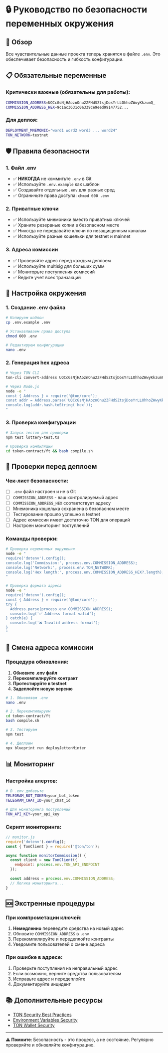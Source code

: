 # 🔒 Руководство по безопасности переменных окружения

## 🎯 Обзор

Все чувствительные данные проекта теперь хранятся в файле `.env`. Это обеспечивает безопасность и гибкость конфигурации.

## 📋 Обязательные переменные

### Критически важные (обязательны для работы):
```bash
COMMISSION_ADDRESS=UQCcGsNjHAoznOnu2ZFHdSZtsjDosYrLLOhhoZWwyKkzumQ_
COMMISSION_ADDRESS_HEX=9c1ac3631c0a339ce9eed99147752...
```

### Для деплоя:
```bash
DEPLOYMENT_MNEMONIC="word1 word2 word3 ... word24"
TON_NETWORK=testnet
```

## 🛡️ Правила безопасности

### 1. Файл .env
- ✅ **НИКОГДА** не коммитьте `.env` в Git
- ✅ Используйте `.env.example` как шаблон
- ✅ Создавайте отдельные `.env` для разных сред
- ✅ Ограничьте права доступа: `chmod 600 .env`

### 2. Приватные ключи
- ✅ Используйте мнемоники вместо приватных ключей
- ✅ Храните резервные копии в безопасном месте
- ✅ Никогда не передавайте ключи по незащищенным каналам
- ✅ Используйте разные кошельки для testnet и mainnet

### 3. Адреса комиссии
- ✅ Проверяйте адрес перед каждым деплоем
- ✅ Используйте multisig для больших сумм
- ✅ Мониторьте поступления комиссий
- ✅ Ведите учет всех транзакций

## 🔧 Настройка окружения

### 1. Создание .env файла
```bash
# Копируем шаблон
cp .env.example .env

# Устанавливаем права доступа
chmod 600 .env

# Редактируем конфигурацию
nano .env
```

### 2. Генерация hex адреса
```bash
# Через TON CLI
ton-cli convert-address UQCcGsNjHAoznOnu2ZFHdSZtsjDosYrLLOhhoZWwyKkzumQ_

# Через Node.js
node -e "
const { Address } = require('@ton/core');
const addr = Address.parse('UQCcGsNjHAoznOnu2ZFHdSZtsjDosYrLLOhhoZWwyKkzumQ_');
console.log(addr.hash.toString('hex'));
"
```

### 3. Проверка конфигурации
```bash
# Запуск тестов для проверки
npm test lottery-test.ts

# Проверка компиляции
cd token-contract/ft && bash compile.sh
```

## 🚨 Проверки перед деплоем

### Чек-лист безопасности:
- [ ] `.env` файл настроен и не в Git
- [ ] `COMMISSION_ADDRESS` - ваш контролируемый адрес
- [ ] `COMMISSION_ADDRESS_HEX` соответствует адресу
- [ ] Мнемоника кошелька сохранена в безопасном месте
- [ ] Тестирование прошло успешно в testnet
- [ ] Адрес комиссии имеет достаточно TON для операций
- [ ] Настроен мониторинг поступлений

### Команды проверки:
```bash
# Проверка переменных окружения
node -e "
require('dotenv').config();
console.log('Commission:', process.env.COMMISSION_ADDRESS);
console.log('Network:', process.env.TON_NETWORK);
console.log('Hex length:', process.env.COMMISSION_ADDRESS_HEX?.length);
"

# Проверка формата адреса
node -e "
require('dotenv').config();
const { Address } = require('@ton/core');
try {
  Address.parse(process.env.COMMISSION_ADDRESS);
  console.log('✅ Address format valid');
} catch(e) {
  console.log('❌ Invalid address format');
}
"
```

## 🔄 Смена адреса комиссии

### Процедура обновления:
1. **Обновите .env файл**
2. **Перекомпилируйте контракт**
3. **Протестируйте в testnet**
4. **Задеплойте новую версию**

```bash
# 1. Обновляем .env
nano .env

# 2. Перекомпилируем
cd token-contract/ft
bash compile.sh

# 3. Тестируем
npm test

# 4. Деплоим
npx blueprint run deployJettonMinter
```

## 📊 Мониторинг

### Настройка алертов:
```bash
# В .env добавьте
TELEGRAM_BOT_TOKEN=your_bot_token
TELEGRAM_CHAT_ID=your_chat_id

# Для мониторинга поступлений
TON_API_KEY=your_api_key
```

### Скрипт мониторинга:
```javascript
// monitor.js
require('dotenv').config();
const { TonClient } = require('@ton/ton');

async function monitorCommission() {
  const client = new TonClient({
    endpoint: process.env.TON_API_ENDPOINT
  });
  
  const address = process.env.COMMISSION_ADDRESS;
  // Логика мониторинга...
}
```

## 🆘 Экстренные процедуры

### При компрометации ключей:
1. **Немедленно** переведите средства на новый адрес
2. Обновите `COMMISSION_ADDRESS` в `.env`
3. Перекомпилируйте и передеплойте контракты
4. Уведомите пользователей о смене адреса

### При ошибке в адресе:
1. Проверьте поступления на неправильный адрес
2. Если возможно, верните средства пользователям
3. Исправьте адрес и передеплойте
4. Документируйте инцидент

## 📚 Дополнительные ресурсы

- [TON Security Best Practices](https://ton.org/docs/develop/security)
- [Environment Variables Security](https://12factor.net/config)
- [TON Wallet Security](https://ton.org/docs/participate/wallets/apps)

---

**⚠️ Помните**: Безопасность - это процесс, а не состояние. Регулярно проверяйте и обновляйте конфигурацию. 